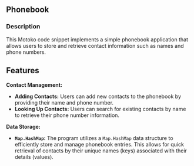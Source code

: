## Phonebook

### Description

This Motoko code snippet implements a simple phonebook application that allows users to store and retrieve contact information such as names and phone numbers.

## Features

**Contact Management:**

* **Adding Contacts:** Users can add new contacts to the phonebook by providing their name and phone number.
* **Looking Up Contacts:** Users can search for existing contacts by name to retrieve their phone number information.

**Data Storage:**

* **`Map.HashMap`:** The program utilizes a `Map.HashMap` data structure to efficiently store and manage phonebook entries. This allows for quick retrieval of contacts by their unique names (keys) associated with their details (values).
